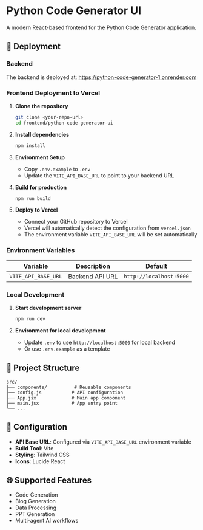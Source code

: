 # Python Code Generator UI

A modern React-based frontend for the Python Code Generator application.

## 🚀 Deployment

### Backend
The backend is deployed at: https://python-code-generator-1.onrender.com

### Frontend Deployment to Vercel

1. **Clone the repository**
   ```bash
   git clone <your-repo-url>
   cd frontend/python-code-generator-ui
   ```

2. **Install dependencies**
   ```bash
   npm install
   ```

3. **Environment Setup**
   - Copy `.env.example` to `.env`
   - Update the `VITE_API_BASE_URL` to point to your backend URL

4. **Build for production**
   ```bash
   npm run build
   ```

5. **Deploy to Vercel**
   - Connect your GitHub repository to Vercel
   - Vercel will automatically detect the configuration from `vercel.json`
   - The environment variable `VITE_API_BASE_URL` will be set automatically

### Environment Variables

| Variable | Description | Default |
|----------|-------------|---------|
| `VITE_API_BASE_URL` | Backend API URL | `http://localhost:5000` |

### Local Development

1. **Start development server**
   ```bash
   npm run dev
   ```

2. **Environment for local development**
   - Update `.env` to use `http://localhost:5000` for local backend
   - Or use `.env.example` as a template

## 📁 Project Structure

```
src/
├── components/          # Reusable components
├── config.js           # API configuration
├── App.jsx             # Main app component
├── main.jsx            # App entry point
└── ...
```

## 🔧 Configuration

- **API Base URL**: Configured via `VITE_API_BASE_URL` environment variable
- **Build Tool**: Vite
- **Styling**: Tailwind CSS
- **Icons**: Lucide React

## 🌐 Supported Features

- Code Generation
- Blog Generation
- Data Processing
- PPT Generation
- Multi-agent AI workflows
